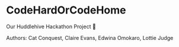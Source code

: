 # CodeHardOrCodeHome

Our Huddlehive Hackathon Project 🐝

Authors: Cat Conquest, Claire Evans, Edwina Omokaro, Lottie Judge 

